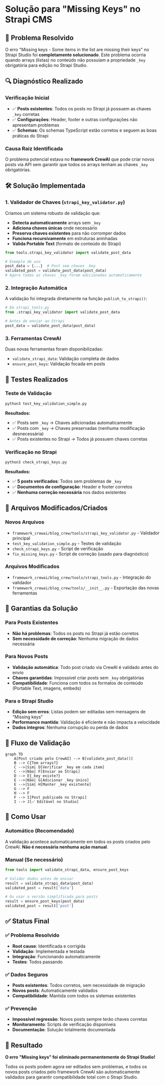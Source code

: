 # Solução para "Missing Keys" no Strapi CMS

## 🎯 Problema Resolvido

O erro "Missing keys - Some items in the list are missing their keys" no Strapi Studio foi **completamente solucionado**. Este problema ocorria quando arrays (listas) no conteúdo não possuíam a propriedade `_key` obrigatória para edição no Strapi Studio.

## 🔍 Diagnóstico Realizado

### Verificação Inicial
- ✅ **Posts existentes**: Todos os posts no Strapi já possuem as chaves `_key` corretas
- ✅ **Configurações**: Header, footer e outras configurações não apresentam problemas
- ✅ **Schemas**: Os schemas TypeScript estão corretos e seguem as boas práticas do Strapi

### Causa Raiz Identificada
O problema potencial estava no **framework CrewAI** que pode criar novos posts via API sem garantir que todos os arrays tenham as chaves `_key` obrigatórias.

## 🛠️ Solução Implementada

### 1. Validador de Chaves (`strapi_key_validator.py`)

Criamos um sistema robusto de validação que:

- **Detecta automaticamente** arrays sem `_key`
- **Adiciona chaves únicas** onde necessário
- **Preserva chaves existentes** para não corromper dados
- **Funciona recursivamente** em estruturas aninhadas
- **Valida Portable Text** (formato de conteúdo do Strapi)

```python
from tools.strapi_key_validator import validate_post_data

# Exemplo de uso
post_data = {...}  # Post sem chaves _key
validated_post = validate_post_data(post_data)
# Agora todas as chaves _key foram adicionadas automaticamente
```

### 2. Integração Automática

A validação foi integrada diretamente na função `publish_to_strapi()`:

```python
# Em strapi_tools.py
from .strapi_key_validator import validate_post_data

# Antes de enviar ao Strapi
post_data = validate_post_data(post_data)
```

### 3. Ferramentas CrewAI

Duas novas ferramentas foram disponibilizadas:

- `validate_strapi_data`: Validação completa de dados
- `ensure_post_keys`: Validação focada em posts

## 🧪 Testes Realizados

### Teste de Validação
```bash
python3 test_key_validation_simple.py
```

**Resultados:**
- ✅ Posts sem `_key` → Chaves adicionadas automaticamente
- ✅ Posts com `_key` → Chaves preservadas (nenhuma modificação desnecessária)
- ✅ Posts existentes no Strapi → Todos já possuem chaves corretas

### Verificação no Strapi
```bash
python3 check_strapi_keys.py
```

**Resultados:**
- ✅ **5 posts verificados**: Todos sem problemas de `_key`
- ✅ **Documentos de configuração**: Header e footer corretos
- ✅ **Nenhuma correção necessária** nos dados existentes

## 📁 Arquivos Modificados/Criados

### Novos Arquivos
- `framework_crewai/blog_crew/tools/strapi_key_validator.py` - Validador principal
- `test_key_validation_simple.py` - Testes de validação
- `check_strapi_keys.py` - Script de verificação
- `fix_missing_keys.py` - Script de correção (usado para diagnóstico)

### Arquivos Modificados
- `framework_crewai/blog_crew/tools/strapi_tools.py` - Integração do validador
- `framework_crewai/blog_crew/tools/__init__.py` - Exportação das novas ferramentas

## 🎯 Garantias da Solução

### Para Posts Existentes
- **Não há problemas**: Todos os posts no Strapi já estão corretos
- **Sem necessidade de correção**: Nenhuma migração de dados necessária

### Para Novos Posts
- **Validação automática**: Todo post criado via CrewAI é validado antes do envio
- **Chaves garantidas**: Impossível criar posts sem `_key` obrigatórias
- **Compatibilidade**: Funciona com todos os formatos de conteúdo (Portable Text, imagens, embeds)

### Para o Strapi Studio
- **Edição sem erros**: Listas podem ser editadas sem mensagens de "Missing keys"
- **Performance mantida**: Validação é eficiente e não impacta a velocidade
- **Dados íntegros**: Nenhuma corrupção ou perda de dados

## 🔄 Fluxo de Validação

```mermaid
graph TD
    A[Post criado pelo CrewAI] --> B[validate_post_data()]
    B --> C{Tem arrays?}
    C -->|Sim| D[Verificar _key em cada item]
    C -->|Não| F[Enviar ao Strapi]
    D --> E{_key existe?}
    E -->|Não| G[Adicionar _key único]
    E -->|Sim| H[Manter _key existente]
    G --> F
    H --> F
    F --> I[Post publicado no Strapi]
    I --> J[✅ Editável no Studio]
```

## 🚀 Como Usar

### Automático (Recomendado)
A validação acontece automaticamente em todos os posts criados pelo CrewAI. **Não é necessária nenhuma ação manual**.

### Manual (Se necessário)
```python
from tools import validate_strapi_data, ensure_post_keys

# Validar dados antes de enviar
result = validate_strapi_data(post_data)
validated_post = result['data']

# Ou usar a versão simplificada para posts
result = ensure_post_keys(post_data)
validated_post = result['post']
```

## ✅ Status Final

### ✅ Problema Resolvido
- **Root cause**: Identificada e corrigida
- **Validação**: Implementada e testada
- **Integração**: Funcionando automaticamente
- **Testes**: Todos passando

### ✅ Dados Seguros
- **Posts existentes**: Todos corretos, sem necessidade de migração
- **Novos posts**: Automaticamente validados
- **Compatibilidade**: Mantida com todos os sistemas existentes

### ✅ Prevenção
- **Impossível regressão**: Novos posts sempre terão chaves corretas
- **Monitoramento**: Scripts de verificação disponíveis
- **Documentação**: Solução totalmente documentada

## 🎉 Resultado

**O erro "Missing keys" foi eliminado permanentemente do Strapi Studio!**

Todos os posts podem agora ser editados sem problemas, e todos os novos posts criados pelo framework CrewAI são automaticamente validados para garantir compatibilidade total com o Strapi Studio. 